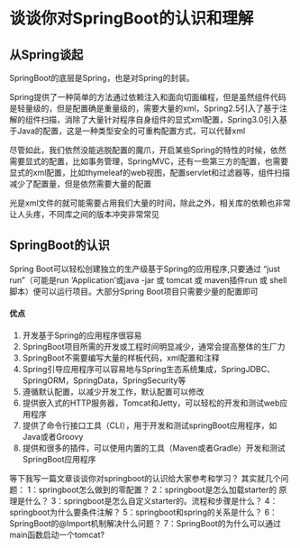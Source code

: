 # 谈谈你对SpringBoot的认识和理解

## 从Spring谈起

SpringBoot的底层是Spring，也是对Spring的封装。

Spring提供了一种简单的方法通过依赖注入和面向切面编程，但是虽然组件代码是轻量级的，但是配置确是重量级的，需要大量的xml，Spring2.5引入了基于注解的组件扫描，消除了大量针对程序自身组件的显式xml配置，Spring3.0引入基于Java的配置，这是一种类型安全的可重构配置方式，可以代替xml

尽管如此，我们依然没能逃脱配置的魔爪，开启某些Spring的特性的时候，依然需要显式的配置，比如事务管理，SpringMVC，还有一些第三方的配置，也需要显式的xml配置，比如thymeleaf的web视图，配置servlet和过滤器等，组件扫描减少了配置量，但是依然需要大量的配置

光是xml文件的就可能需要占用我们大量的时间，除此之外，相关库的依赖也非常让人头疼，不同库之间的版本冲突非常常见

## SpringBoot的认识

Spring Boot可以轻松创建独立的生产级基于Spring的应用程序,只要通过 “just run”（可能是run ‘Application’或java -jar 或 tomcat 或 maven插件run 或 shell脚本）便可以运行项目。大部分Spring Boot项目只需要少量的配置即可

#### 优点

1. 开发基于Spring的应用程序很容易
2. SpringBoot项目所需的开发或工程时间明显减少，通常会提高整体的生厂力
3. SpringBoot不需要编写大量的样板代码，xml配置和注释
4. Spring引导应用程序可以容易地与Spring生态系统集成，SpringJDBC、SpringORM，SpringData，SpringSecurity等
5. 遵循默认配置，以减少开发工作，默认配置可以修改
6. 提供嵌入式的HTTP服务器，Tomcat和Jetty，可以轻松的开发和测试web应用程序
7. 提供了命令行接口工具（CLI），用于开发和测试springBoot应用程序，如Java或者Groovy
8. 提供和很多的插件，可以使用内置的工具（Maven或者Gradle）开发和测试SpringBoot应用程序







等下我写一篇文章谈谈你对springboot的认识给大家参考和学习？
其实就几个问题：
1：springboot怎么做到的零配置？
2：springboot是怎么加载starter的 原理是什么？
3：springboot是怎么自定义starter的。流程和步骤是什么？
4：springboot为什么要条件注解？
5：springboot和spring的关系是什么？
6：SpringBoot的@Import机制解决什么问题？
7：SpringBoot的为什么可以通过main函数启动一个tomcat?

